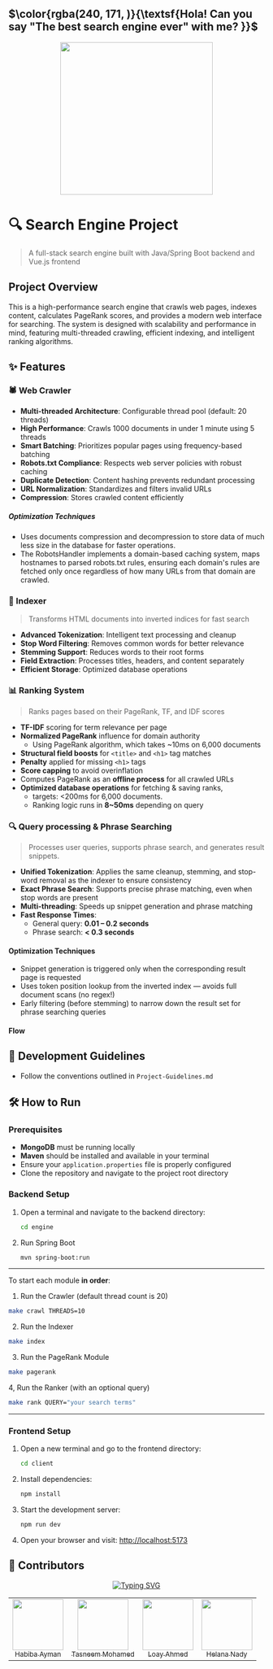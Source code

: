 ## $\color{rgba(240, 171, )}{\textsf{Hola! Can you say "The best search engine ever" with me? }}$ 


<div align="center">
  <img src="https://media.tenor.com/TdUkba4lsP0AAAAM/dora.gif" width="300" height="300" />
</div>

# 🔍 Search Engine Project

> A full-stack search engine built with Java/Spring Boot backend and Vue.js frontend

## Project Overview

This is a high-performance search engine that crawls web pages, indexes content, calculates PageRank scores, and provides a modern web interface for searching. The system is designed with scalability and performance in mind, featuring multi-threaded crawling, efficient indexing, and intelligent ranking algorithms.


## ✨ Features
### 🕷️ Web Crawler

- **Multi-threaded Architecture**: Configurable thread pool (default: 20 threads)
- **High Performance**: Crawls 1000 documents in under 1 minute using 5 threads
- **Smart Batching**: Prioritizes popular pages using frequency-based batching
- **Robots.txt Compliance**: Respects web server policies with robust caching
- **Duplicate Detection**: Content hashing prevents redundant processing
- **URL Normalization**: Standardizes and filters invalid URLs
- **Compression**: Stores crawled content efficiently

##### Optimization Techniques
- Uses documents compression and decompression to store data of much less size in the database for faster operations.
- The RobotsHandler implements a domain-based caching system, maps hostnames to parsed robots.txt rules, ensuring each domain's rules are fetched only once regardless of how many URLs from that domain are crawled.

### 🧾 Indexer

> Transforms HTML documents into inverted indices for fast search

- **Advanced Tokenization**: Intelligent text processing and cleanup
- **Stop Word Filtering**: Removes common words for better relevance
- **Stemming Support**: Reduces words to their root forms
- **Field Extraction**: Processes titles, headers, and content separately
- **Efficient Storage**: Optimized database operations

### 📊 Ranking System

> Ranks pages based on their PageRank, TF, and IDF scores

- **TF-IDF** scoring for term relevance per page
- **Normalized PageRank** influence for domain authority
    - Using PageRank algorithm, which takes ~10ms on 6,000 documents
- **Structural field boosts** for `<title>` and `<h1>` tag matches
- **Penalty** applied for missing `<h1>` tags
- **Score capping** to avoid overinflation
- Computes PageRank as an **offline process** for all crawled URLs
- **Optimized database operations** for fetching & saving ranks,
    - targets: <200ms for 6,000 documents.
    - Ranking logic runs in **8~50ms** depending on query  


### 🔍 Query processing & Phrase Searching

> Processes user queries, supports phrase search, and generates result snippets.


- **Unified Tokenization**: Applies the same cleanup, stemming, and stop-word removal as the indexer to ensure consistency
- **Exact Phrase Search**: Supports precise phrase matching, even when stop words are present
- **Multi-threading**: Speeds up snippet generation and phrase matching
- **Fast Response Times**:
    - General query: **0.01 – 0.2 seconds**
    - Phrase search: **< 0.3 seconds**

#### Optimization Techniques

- Snippet generation is triggered only when the corresponding result page is requested
- Uses token position lookup from the inverted index — avoids full document scans (no regex!)
- Early filtering (before stemming) to narrow down the result set for phrase searching queries

#### Flow


## 📝 Development Guidelines
- Follow the conventions outlined in `Project-Guidelines.md`


## 🛠️ How to Run

### Prerequisites

- **MongoDB** must be running locally 
- **Maven** should be installed and available in your terminal
- Ensure your `application.properties` file is properly configured
- Clone the repository and navigate to the project root directory
### Backend Setup

1. Open a terminal and navigate to the backend directory:
    
    ```bash
    cd engine
    ```
    
2. Run Spring Boot
    
    ```bash
    mvn spring-boot:run
    ```
    
---

To start each module **in order**:


1. Run the Crawler (default thread count is 20)

```bash
make crawl THREADS=10
```

2. Run the Indexer

```bash
make index
```

3. Run the PageRank Module

```bash
make pagerank
```

4, Run the Ranker (with an optional query)

```bash
make rank QUERY="your search terms"
```

---

### Frontend Setup

1. Open a new terminal and go to the frontend directory:
    
    ```bash
    cd client
    ```
    
2. Install dependencies:
    
    ```bash
    npm install
    ```
    
3. Start the development server:
    
    ```bash
    npm run dev
    ```
    
4. Open your browser and visit: [http://localhost:5173](http://localhost:5173/)


## 👥 Contributors 

<div align="center">
    <a href="https://git.io/typing-svg"><img src="https://readme-typing-svg.demolab.com?font=Fira+Code&size=16&pause=1000&color=D96C92&width=500&lines=Can+you+say+%22the+best+search+engine+ever%22%3F" alt="Typing SVG" /></a>
</div>

<table align="center">
<tr>
  <td align = "center"> 
	<a href = "https://github.com/habibayman">
	  <img src = "https://github.com/habibayman.png" width = 100>
	  <br />
	  <sub> Habiba Ayman </sub>
	</a>
  </td>
  <td align = "center"> 
	<a href = "https://github.com/Tasneemmohammed0">
	  <img src = "https://github.com/Tasneemmohammed0.png" width = 100>
	  <br />
	  <sub> Tasneem Mohamed </sub>
	</a>
  </td>
  <td align = "center"> 
	<a href = "https://github.com/LoayAhmed304">
	  <img src = "https://github.com/LoayAhmed304.png" width = 100>
	  <br />
	  <sub> Loay Ahmed </sub>
	</a>
  </td>

  <td align = "center"> 
	<a href = "https://github.com/HelanaNady">
	  <img src = "https://github.com/HelanaNady.png" width = 100>
	  <br />
	  <sub> Helana Nady</sub>
	</a>
  </td>
</tr>
</table>



